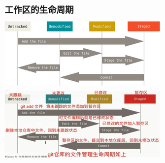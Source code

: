 # 工作区的生命周期

![](<../../.gitbook/assets/image (96).png>)



![](<../../.gitbook/assets/image (51).png>)
